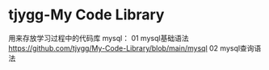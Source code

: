# tjygg-My Code Library
用来存放学习过程中的代码库
mysql：
01 mysql基础语法 https://github.com/tjygg/My-Code-Library/blob/main/mysql
02 mysql查询语法 
